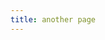 ```yaml
---
title: another page
---
```


<script type="importmap">
  {
    "imports": {
      "three": "https://unpkg.com/three@0.158.0/build/three.module.js",
      "three/addons/": "https://unpkg.com/three@0.158.0/examples/jsm/"
    }
  }
</script>

<script src="/assets/three.min.js"></script>
<script type="module" src="/assets/multiwindow/main.js"></script>